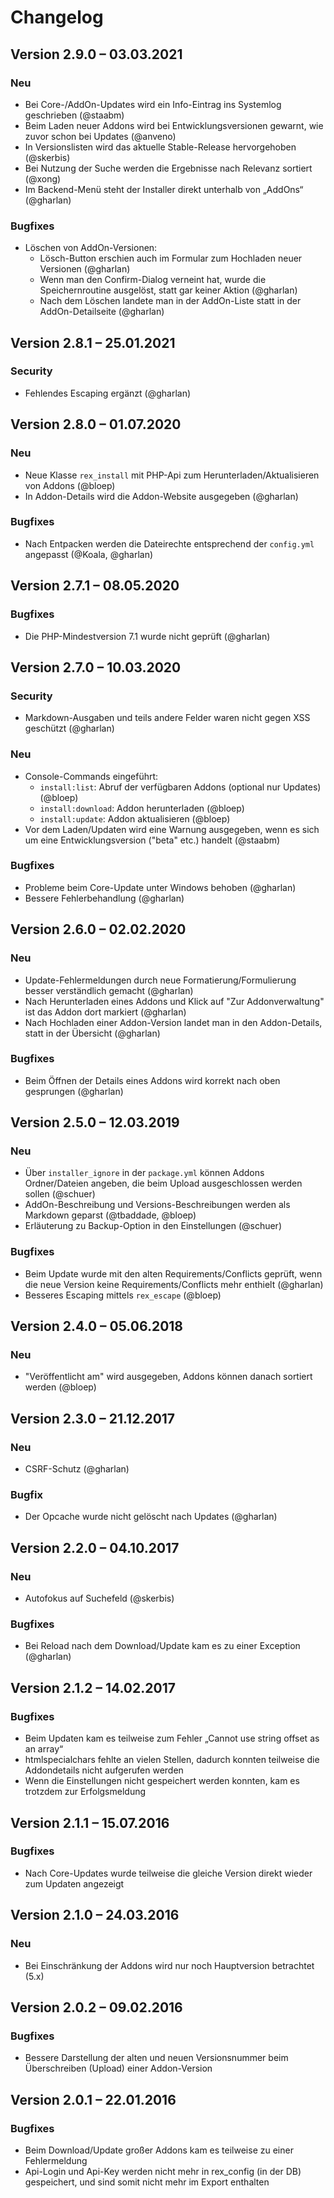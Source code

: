 Changelog
=========

Version 2.9.0 – 03.03.2021
--------------------------

### Neu

* Bei Core-/AddOn-Updates wird ein Info-Eintrag ins Systemlog geschrieben (@staabm)
* Beim Laden neuer Addons wird bei Entwicklungsversionen gewarnt, wie zuvor schon bei Updates (@anveno)
* In Versionslisten wird das aktuelle Stable-Release hervorgehoben (@skerbis)
* Bei Nutzung der Suche werden die Ergebnisse nach Relevanz sortiert (@xong)
* Im Backend-Menü steht der Installer direkt unterhalb von „AddOns“ (@gharlan)

### Bugfixes

* Löschen von AddOn-Versionen:
    - Lösch-Button erschien auch im Formular zum Hochladen neuer Versionen (@gharlan)
    - Wenn man den Confirm-Dialog verneint hat, wurde die Speichernroutine ausgelöst, statt gar keiner Aktion (@gharlan)
    - Nach dem Löschen landete man in der AddOn-Liste statt in der AddOn-Detailseite (@gharlan)


Version 2.8.1 – 25.01.2021
--------------------------

### Security

* Fehlendes Escaping ergänzt (@gharlan)


Version 2.8.0 – 01.07.2020
--------------------------

### Neu

* Neue Klasse `rex_install` mit PHP-Api zum Herunterladen/Aktualisieren von Addons (@bloep)
* In Addon-Details wird die Addon-Website ausgegeben (@gharlan)

### Bugfixes

* Nach Entpacken werden die Dateirechte entsprechend der `config.yml` angepasst (@Koala, @gharlan)


Version 2.7.1 – 08.05.2020
--------------------------

### Bugfixes

* Die PHP-Mindestversion 7.1 wurde nicht geprüft (@gharlan)


Version 2.7.0 – 10.03.2020
--------------------------

### Security

* Markdown-Ausgaben und teils andere Felder waren nicht gegen XSS geschützt (@gharlan)

### Neu

* Console-Commands eingeführt:
    - `install:list`: Abruf der verfügbaren Addons (optional nur Updates) (@bloep)
    - `install:download`: Addon herunterladen (@bloep)
    - `install:update`: Addon aktualisieren (@bloep)
* Vor dem Laden/Updaten wird eine Warnung ausgegeben, wenn es sich um eine Entwicklungsversion ("beta" etc.) handelt (@staabm)

### Bugfixes

* Probleme beim Core-Update unter Windows behoben (@gharlan)
* Bessere Fehlerbehandlung (@gharlan)


Version 2.6.0 – 02.02.2020
--------------------------

### Neu

* Update-Fehlermeldungen durch neue Formatierung/Formulierung besser verständlich gemacht (@gharlan)
* Nach Herunterladen eines Addons und Klick auf "Zur Addonverwaltung" ist das Addon dort markiert (@gharlan)
* Nach Hochladen einer Addon-Version landet man in den Addon-Details, statt in der Übersicht (@gharlan)

### Bugfixes

* Beim Öffnen der Details eines Addons wird korrekt nach oben gesprungen (@gharlan)


Version 2.5.0 – 12.03.2019
--------------------------

### Neu

* Über `installer_ignore` in der `package.yml` können Addons Ordner/Dateien angeben, die beim Upload ausgeschlossen werden sollen (@schuer)
* AddOn-Beschreibung und Versions-Beschreibungen werden als Markdown geparst (@tbaddade, @bloep)
* Erläuterung zu Backup-Option in den Einstellungen (@schuer)

### Bugfixes

* Beim Update wurde mit den alten Requirements/Conflicts geprüft, wenn die neue Version keine Requirements/Conflicts mehr enthielt (@gharlan)
* Besseres Escaping mittels `rex_escape` (@bloep)


Version 2.4.0 – 05.06.2018
--------------------------

### Neu

* "Veröffentlicht am" wird ausgegeben, Addons können danach sortiert werden (@bloep)


Version 2.3.0 – 21.12.2017
--------------------------

### Neu

* CSRF-Schutz (@gharlan)

### Bugfix

* Der Opcache wurde nicht gelöscht nach Updates (@gharlan)


Version 2.2.0 – 04.10.2017
--------------------------

### Neu

* Autofokus auf Suchefeld (@skerbis)

### Bugfixes

* Bei Reload nach dem Download/Update kam es zu einer Exception (@gharlan)


Version 2.1.2 – 14.02.2017
--------------------------

### Bugfixes

* Beim Updaten kam es teilweise zum Fehler „Cannot use string offset as an array“
* htmlspecialchars fehlte an vielen Stellen, dadurch konnten teilweise die Addondetails nicht aufgerufen werden
* Wenn die Einstellungen nicht gespeichert werden konnten, kam es trotzdem zur Erfolgsmeldung


Version 2.1.1 – 15.07.2016
--------------------------

### Bugfixes

* Nach Core-Updates wurde teilweise die gleiche Version direkt wieder zum Updaten angezeigt


Version 2.1.0 – 24.03.2016
--------------------------

### Neu

* Bei Einschränkung der Addons wird nur noch Hauptversion betrachtet (5.x)


Version 2.0.2 – 09.02.2016
--------------------------

### Bugfixes

* Bessere Darstellung der alten und neuen Versionsnummer beim Überschreiben (Upload) einer Addon-Version


Version 2.0.1 – 22.01.2016
--------------------------

### Bugfixes

* Beim Download/Update großer Addons kam es teilweise zu einer Fehlermeldung
* Api-Login und Api-Key werden nicht mehr in rex_config (in der DB) gespeichert, und sind somit nicht mehr im Export enthalten
